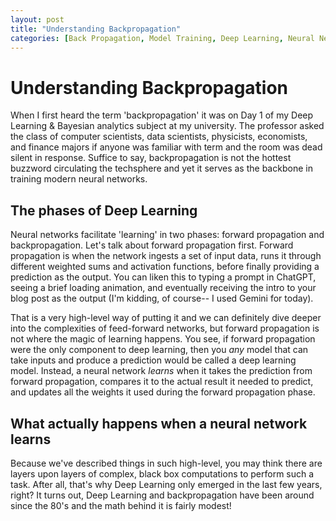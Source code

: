 ```yaml
---
layout: post  
title: "Understanding Backpropagation"
categories: [Back Propagation, Model Training, Deep Learning, Neural Networks]  # Optional - add categories if you like
---
```

# Understanding Backpropagation
When I first heard the term 'backpropagation' it was on Day 1 of my Deep Learning & Bayesian analytics subject at my university. The professor asked the class of computer scientists, data scientists, physicists, economists, and finance majors if anyone was familiar with term and the room was dead silent in response. Suffice to say, backpropagation is not the hottest buzzword circulating the techsphere and yet it serves as the backbone in training modern neural networks.

## The phases of Deep Learning
Neural networks facilitate 'learning' in two phases: forward propagation and backpropagation. Let's talk about forward propagation first. Forward propagation is when the network ingests a set of input data, runs it through different weighted sums and activation functions, before finally providing a prediction as the output. You can liken this to typing a prompt in ChatGPT, seeing a brief loading animation, and eventually receiving the intro to your blog post as the output (I'm kidding, of course-- I used Gemini for today).

That is a very high-level way of putting it and we can definitely dive deeper into the complexities of feed-forward networks, but forward propagation is not where the magic of learning happens. You see, if forward propagation were the only component to deep learning, then you *any* model that can take inputs and produce a prediction would be called a deep learning model. Instead, a neural network *learns* when it takes the prediction from forward propagation, compares it to the actual result it needed to predict, and updates all the weights it used during the forward propagation phase.

## What actually happens when a neural network learns
Because we've described things in such high-level, you may think there are layers upon layers of complex, black box computations to perform such a task. After all, that's why Deep Learning only emerged in the last few years, right? It turns out, Deep Learning and backpropagation have been around since the 80's and the math behind it is fairly modest!
